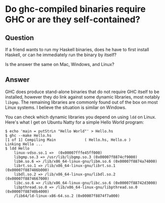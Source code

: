 
# Do ghc-compiled binaries require GHC or are they self-contained?

## Question
        
If a friend wants to run my Haskell binaries, does he have to first install Haskell, or can he immediately run the binary by itself?

Is the answer the same on Mac, Windows, and Linux?

## Answer
        
GHC does produce stand-alone binaries that do not require GHC itself to be installed, however they do link against some dynamic libraries, most notably `libgmp`. The remaining libraries are commonly found out of the box on most Linux systems. I believe the situation is similar on Windows.

You can check which dynamic libraries you depend on using `ldd` on Linux. Here's what I get on Ubuntu Natty for a simple Hello World program:

    $ echo 'main = putStrLn "Hello World"' > Hello.hs                                                   
    $ ghc --make Hello.hs                                                                     
    [1 of 1] Compiling Main             ( Hello.hs, Hello.o )
    Linking Hello ...
    $ ldd Hello                                                                                
        linux-vdso.so.1 =>  (0x00007fffe45ff000)
        libgmp.so.3 => /usr/lib/libgmp.so.3 (0x00007f8874cf9000)
        libm.so.6 => /lib/x86_64-linux-gnu/libm.so.6 (0x00007f8874a74000)
        librt.so.1 => /lib/x86_64-linux-gnu/librt.so.1 (0x00007f887486b000)
        libdl.so.2 => /lib/x86_64-linux-gnu/libdl.so.2 (0x00007f8874667000)
        libc.so.6 => /lib/x86_64-linux-gnu/libc.so.6 (0x00007f88742d3000)
        libpthread.so.0 => /lib/x86_64-linux-gnu/libpthread.so.0 (0x00007f88740b4000)
        /lib64/ld-linux-x86-64.so.2 (0x00007f8874f7a000)
